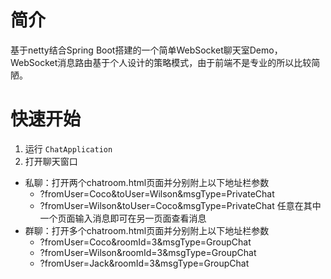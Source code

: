 # 简介
基于netty结合Spring Boot搭建的一个简单WebSocket聊天室Demo，WebSocket消息路由基于个人设计的策略模式，由于前端不是专业的所以比较简陋。
# 快速开始
1. 运行 `ChatApplication`
2. 打开聊天窗口
  - 私聊：打开两个chatroom.html页面并分别附上以下地址栏参数
    - ?fromUser=Coco&toUser=Wilson&msgType=PrivateChat
    - ?fromUser=Wilson&toUser=Coco&msgType=PrivateChat
    任意在其中一个页面输入消息即可在另一页面查看消息
  - 群聊：打开多个chatroom.html页面并分别附上以下地址栏参数
    - ?fromUser=Coco&roomId=3&msgType=GroupChat
    - ?fromUser=Wilson&roomId=3&msgType=GroupChat
    - ?fromUser=Jack&roomId=3&msgType=GroupChat
  
